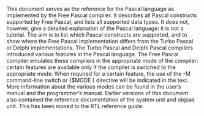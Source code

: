 This document serves as the reference for the Pascal language as implemented by the Free Pascal compiler. It describes all Pascal constructs supported by Free Pascal, and lists all supported data types. It does not, however, give a detailed explanation of the Pascal language: it is not a tutorial. The aim is to list which Pascal constructs are supported, and to show where the Free Pascal implementation differs from the Turbo Pascal or Delphi implementations. 
The Turbo Pascal and Delphi Pascal compilers introduced various features in the Pascal language. The Free Pascal compiler emulates these compilers in the appropriate mode of the compiler: certain features are available only if the compiler is switched to the appropriate mode. When required for a certain feature, the use of the -M command-line switch or {$MODE } directive will be indicated in the text. More information about the various modes can be found in the user’s manual and the programmer’s manual. 
Earlier versions of this document also contained the reference documentation of the system unit and objpas unit. This has been moved to the RTL reference guide. 
